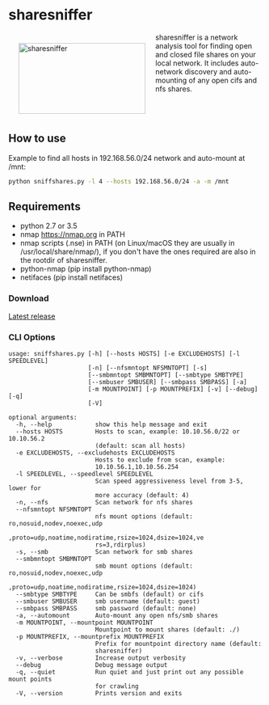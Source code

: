 # sharesniffer
<img src="https://github.com/shirosaidev/diskover/blob/master/docs/sharesniffer.png?raw=true" alt="sharesniffer" width="251" height="140" hspace="20" vspace="20" align="left" />

<p>sharesniffer is a network analysis tool for finding open and closed file shares on your local network. It includes auto-network discovery and auto-mounting of any open cifs and nfs shares.</p><br />
<br />

## How to use

Example to find all hosts in 192.168.56.0/24 network and auto-mount at /mnt:

```sh
python sniffshares.py -l 4 --hosts 192.168.56.0/24 -a -m /mnt
```

## Requirements

- python 2.7 or 3.5
- nmap https://nmap.org in PATH
- nmap scripts (.nse) in PATH (on Linux/macOS they are usually in /usr/local/share/nmap/), if you don't have the ones required are also in the rootdir of sharesniffer.
- python-nmap (pip install python-nmap)
- netifaces (pip install netifaces)

### Download

[Latest release](https://github.com/shirosaidev/sharesniffer/releases/latest)


### CLI Options

```
usage: sniffshares.py [-h] [--hosts HOSTS] [-e EXCLUDEHOSTS] [-l SPEEDLEVEL]
                      [-n] [--nfsmntopt NFSMNTOPT] [-s]
                      [--smbmntopt SMBMNTOPT] [--smbtype SMBTYPE]
                      [--smbuser SMBUSER] [--smbpass SMBPASS] [-a]
                      [-m MOUNTPOINT] [-p MOUNTPREFIX] [-v] [--debug] [-q]
                      [-V]

optional arguments:
  -h, --help            show this help message and exit
  --hosts HOSTS         Hosts to scan, example: 10.10.56.0/22 or 10.10.56.2
                        (default: scan all hosts)
  -e EXCLUDEHOSTS, --excludehosts EXCLUDEHOSTS
                        Hosts to exclude from scan, example:
                        10.10.56.1,10.10.56.254
  -l SPEEDLEVEL, --speedlevel SPEEDLEVEL
                        Scan speed aggressiveness level from 3-5, lower for
                        more accuracy (default: 4)
  -n, --nfs             Scan network for nfs shares
  --nfsmntopt NFSMNTOPT
                        nfs mount options (default: ro,nosuid,nodev,noexec,udp
                        ,proto=udp,noatime,nodiratime,rsize=1024,dsize=1024,ve
                        rs=3,rdirplus)
  -s, --smb             Scan network for smb shares
  --smbmntopt SMBMNTOPT
                        smb mount options (default: ro,nosuid,nodev,noexec,udp
                        ,proto=udp,noatime,nodiratime,rsize=1024,dsize=1024)
  --smbtype SMBTYPE     Can be smbfs (default) or cifs
  --smbuser SMBUSER     smb username (default: guest)
  --smbpass SMBPASS     smb password (default: none)
  -a, --automount       Auto-mount any open nfs/smb shares
  -m MOUNTPOINT, --mountpoint MOUNTPOINT
                        Mountpoint to mount shares (default: ./)
  -p MOUNTPREFIX, --mountprefix MOUNTPREFIX
                        Prefix for mountpoint directory name (default:
                        sharesniffer)
  -v, --verbose         Increase output verbosity
  --debug               Debug message output
  -q, --quiet           Run quiet and just print out any possible mount points
                        for crawling
  -V, --version         Prints version and exits
  ```
